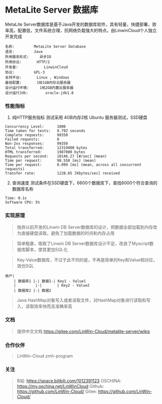 # MetaLite Server 数据库

MetaLite Server数据库是基于Java开发的数据库软件，具有轻量，快捷部署，效率高，配置低，文件系统合理，抗网络负载强大的特点。由LinwinCloud个人独立开发完成

```
名称:			MetaLite Server Database
语言:			Java
所用服务形式:		异步IO
所用协议:		HTTP/2
开发者:			LinwinCloud
协议:			GPL-3
支持平台:		Linux , Windows
最低配置:		1核1GB内存云服务器
设计运行环境:		1核2GB内置云服务器
设计运行Jdk:		oracle-jdk1.8
```

### 性能指标
1. 纯HTTP服务指标
测试采用 4GB内存2核 Ubuntu 服务器测试，SSD硬盘
```
Concurrency Level:      1000
Time taken for tests:   9.792 seconds
Complete requests:      99350
Failed requests:        0
Non-2xx responses:      99350
Total transferred:      12319400 bytes
HTML transferred:       1987000 bytes
Requests per second:    10146.27 [#/sec] (mean)
Time per request:       98.558 [ms] (mean)
Time per request:       0.099 [ms] (mean, across all concurrent requests)
Transfer rate:          1228.65 [Kbytes/sec] received
```

2. 查询速度
测试条件在SSD硬盘下，6600个数据库下，查找6000个符合查询的数据库名称
```
Time: 0.1s
Software CPU: 5%
```

### 实现原理
> 抛弃以前开发的Linwin DB Server数据库的设计，把数据全部加载到内存改为直接硬盘读取，避免了加载数据的时间和内存占用

> 简单粗暴，吸取了Linwin DB Server数据库设计不足，改良了Myscript数据库脚本，使其更加SQL化

> Key-Value数据库，不过于此不同的是，不再是简单的Key和Value相对应，效仿SQL
```
用户|
    | 数据库1 |-| 数据1-| Key1 - Value1
    |         |-|       | Key2 - Value2	
    | 数据库2 |-| 数据2

```

> Java HashMap对象写入或者读取文件，对HashMap对象进行读取和写入，读取效率快而且准确率高

### 文档
> 提供中文文档
> https://gitee.com/LinWin-Cloud/metalite-server/wikis

### 合作伙伴
> LinWin-Cloud
> zmh-program

### 关注
> B站: https://space.bilibili.com/1012391123
> OSCHINA: https://my.oschina.net/LinWinCloud
> Github: https://github.com/LinWin-Cloud/
> Gitee: https://github.com/LinWin-Cloud/
